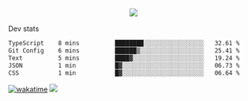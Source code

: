 <h3 align="center">
  <a href="https://github.com/spoopy2023">
      <img src="https://github-profile-trophy.vercel.app/?username=Spoopy2023&no-bg=true&no-frame=true">
  </a>
</h3>

Dev stats
<!--START_SECTION:waka-->

```txt
TypeScript    8 mins          ████████░░░░░░░░░░░░░░░░░   32.61 %
Git Config    6 mins          ██████▒░░░░░░░░░░░░░░░░░░   25.41 %
Text          5 mins          ████▓░░░░░░░░░░░░░░░░░░░░   19.24 %
JSON          1 min           █▓░░░░░░░░░░░░░░░░░░░░░░░   06.73 %
CSS           1 min           █▓░░░░░░░░░░░░░░░░░░░░░░░   06.64 %
```

<!--END_SECTION:waka-->
[![wakatime](https://wakatime.com/badge/user/018ece4c-ff65-47b1-86a2-26e4e720c978.svg)](https://wakatime.com/@mac_g)
<img src="https://camo.githubusercontent.com/935c1e1091fb0ce9d975d06263ed4bc014721cd7e52b557f59b07c85da01afe3/68747470733a2f2f6b6f6d617265762e636f6d2f67687076632f3f757365726e616d653d5843726166744d616e3532266c6162656c3d566965777326636f6c6f723d626c7565267374796c653d706c6173746963">
